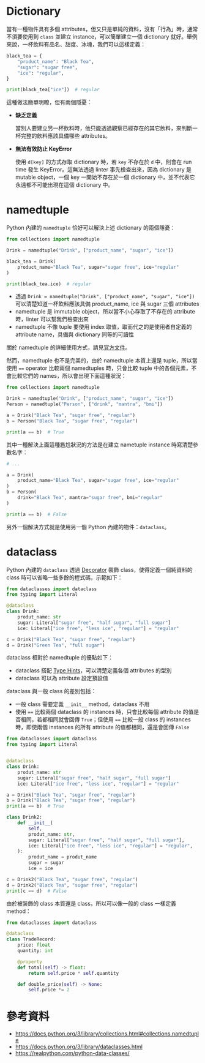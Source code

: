 # Dictionary

當有一種物件具有多個 attributes，但又只是單純的資料，沒有「行為」時，通常不須要使用到 `class` 並建立 instance，可以簡單建立一個 dictionary 就好。舉例來說，一杯飲料有品名、甜度、冰塊，我們可以這樣定義：

```Python
black_tea = {
    "product_name": "Black Tea",
    "sugar": "sugar free",
    "ice": "regular",
}

print(black_tea["ice"])  # regular
```

這種做法簡單明瞭，但有兩個隱憂：

- **缺乏定義**

    當別人要建立另一杯飲料時，他只能透過觀察已經存在的其它飲料，來判斷一杯完整的飲料應該具備哪些 attributes。

- **無法有效防止 KeyError**

    使用 `d[key]` 的方式存取 dictionary 時，若 `key` 不存在於 `d` 中，則會在 run time 發生 KeyError。這無法透過 linter 事先檢查出來，因為 dictionary 是 mutable object，一個 key 一開始不存在於一個 dictionary 中，並不代表它永遠都不可能出現在這個 dictionary 中。

# namedtuple

Python 內建的 `namedtuple` 恰好可以解決上述 dictionary 的兩個隱憂：

```Python
from collections import namedtuple

Drink = namedtuple("Drink", ["product_name", "sugar", "ice"])

black_tea = Drink(
    product_name="Black Tea", sugar="sugar free", ice="regular"
)

print(black_tea.ice)  # regular
```

- 透過 `Drink = namedtuple("Drink", ["product_name", "sugar", "ice"])` 可以清楚知道一杯飲料應該具備 product_name, ice 與 sugar 三個 attributes
- namedtuple 是 immutable object，所以當不小心存取了不存在的 attribute 時，linter 可以幫我們檢查出來
- namedtuple 不像 tuple 要使用 index 取值，取而代之的是使用者自定義的 attribute name，具備與 dictionary 同等的可讀性

關於 namedtuple 的詳細使用方式，請見[官方文件](https://docs.python.org/zh-tw/3/library/collections.html#collections.namedtuple)。

然而，namedtuple 也不是完美的，由於 namedtuple 本質上還是 tuple，所以當使用 `==` operator 比較兩個 namedtuples 時，只會比較 tuple 中的各個元素，不會比較它們的 names，所以會出現下面這種狀況：

```Python
from collections import namedtuple

Drink = namedtuple("Drink", ["product_name", "sugar", "ice"])
Person = namedtuple("Person", ["drink", "mantra", "bmi"])

a = Drink("Black Tea", "sugar free", "regular")
b = Person("Black Tea", "sugar free", "regular")

print(a == b)  # True
```

其中一種解決上面這種尷尬狀況的方法是在建立 nametuple instance 時寫清楚參數名字：

```Python
# ...

a = Drink(
    product_name="Black Tea", sugar="sugar free", ice="regular"
)
b = Person(
    drink="Black Tea", mantra="sugar free", bmi="regular"
)

print(a == b)  # False
```

另外一個解決方式就是使用另一個 Python 內建的物件：`dataclass`。

# dataclass

Python 內建的 `dataclass` 透過 [Decorator](</Programming Language/Python/Decorator.md>) 裝飾 class，使得定義一個純資料的 class 時可以省略一些多餘的程式碼，示範如下：

```Python
from dataclasses import dataclass
from typing import Literal

@dataclass
class Drink:
    produt_name: str
    sugar: Literal["sugar free", "half sugar", "full sugar"]
    ice: Literal["ice free", "less ice", "regular"] = "regular"

c = Drink("Black Tea", "sugar free", "regular")
d = Drink("Green Tea", "full sugar")

```

dataclass 相對於 namedtuple 的優點如下：

- dataclass 搭配 [Type Hints](</Programming Language/Python/Type Hints.md>)，可以清楚定義各個 attributes 的型別
- dataclass 可以為 attribute 設定預設值

dataclass 與一般 class 的差別包括：

- 一般 class 需要定義 `__init__` method，dataclass 不用
- 使用 `==` 比較兩個 dataclass 的 instances 時，只會比較每個 attribute 的值是否相同，若都相同就會回傳 `True`；但使用 `==` 比較一般 class 的 instances 時，即使兩個 instances 的所有 attribute 的值都相同，還是會回傳 `False`

```Python
from dataclasses import dataclass
from typing import Literal


@dataclass
class Drink:
    produt_name: str
    sugar: Literal["sugar free", "half sugar", "full sugar"]
    ice: Literal["ice free", "less ice", "regular"] = "regular"

a = Drink("Black Tea", "sugar free", "regular")
b = Drink("Black Tea", "sugar free", "regular")
print(a == b)  # True

class Drink2:
    def __init__(
        self,
        produt_name: str,
        sugar: Literal["sugar free", "half sugar", "full sugar"],
        ice: Literal["ice free", "less ice", "regular"] = "regular",
    ):
        produt_name = produt_name
        sugar = sugar
        ice = ice

c = Drink2("Black Tea", "sugar free", "regular")
d = Drink2("Black Tea", "sugar free", "regular")
print(c == d)  # False
```

由於被裝飾的 class 本質還是 class，所以可以像一般的 class 一樣定義 method：

```Python
from dataclasses import dataclass

@dataclass
class TradeRecord:
    price: float
    quantity: int

    @property
    def total(self) -> float:
        return self.price * self.quantity

    def double_price(self) -> None:
        self.price *= 2
```

# 參考資料

- <https://docs.python.org/3/library/collections.html#collections.namedtuple>
- <https://docs.python.org/3/library/dataclasses.html>
- <https://realpython.com/python-data-classes/>
